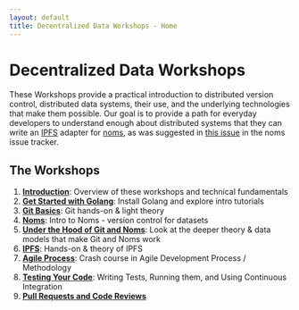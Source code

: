 ```yaml
---
layout: default
title: Decentralized Data Workshops - Home
---
```


# Decentralized Data Workshops

These Workshops provide a practical introduction to distributed version control, distributed data systems, their use, and the underlying technologies that make them possible. Our goal is to provide a path for everyday developers to understand enough about distributed systems that they can write an [IPFS](http://ipfs.io) adapter for [noms](https://github.com/attic-labs/noms), as was suggested in [this issue](https://github.com/attic-labs/noms/issues/2123) in the noms issue tracker.

## The Workshops

1. [**Introduction**](tutorials/): Overview of these workshops and technical fundamentals
2. [**Get Started with Golang**](tutorials/get-started-with-golang): Install Golang and explore intro tutorials
3. [**Git Basics**](tutorials/git-basics): Git hands-on & light theory
4. [**Noms**](tutorials/noms): Intro to Noms - version control for datasets
6. [**Under the Hood of Git and Noms**](tutorials/git-noms-data-models): Look at the deeper theory & data models that make Git and Noms work
7. [**IPFS**](tutorials/ipfs): Hands-on & theory of IPFS
8. [**Agile Process**](tutorials/agile-process): Crash course in Agile Development Process / Methodology
9. [**Testing Your Code**](tutorials/testing-code): Writing Tests, Running them, and Using Continuous Integration
9. [**Pull Requests and Code Reviews**](tutorials/code-reviews)
